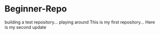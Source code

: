 # Beginner-Repo
 building a test repository... playing around
This is my first repository...
Here is my second update
